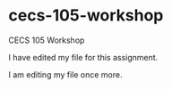 # cecs-105-workshop
CECS 105 Workshop

I have edited my file for this assignment.

I am editing my file once more. 

